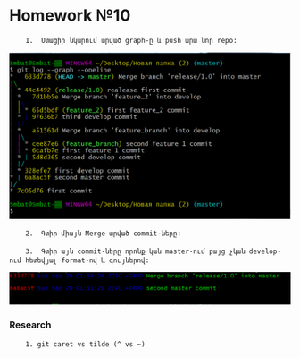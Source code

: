 # Homework №10

```
	1.	Ստացիր նկարում տրված graph-ը և push արա նոր repo:
```

![title](graph.png)
	

```		
	2.	Գտիր միայն Merge արված commit-ները:
	
	3.	Գտիր այն commit-ները որոնք կան master-ում բայց չկան develop-ում հետեվյալ format-ով և գույներով:
```	
![title](filter_log.png)


### Research
```
	1. git caret vs tilde (^ vs ~)
```
